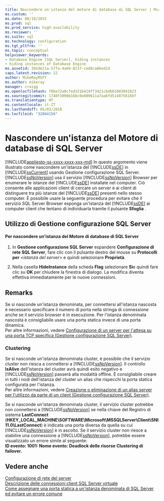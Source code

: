 ```yaml
---
title: Nascondere un'istanza del motore di database di SQL Server | Microsoft Docs
ms.custom: ''
ms.date: 08/19/2015
ms.prod: sql
ms.prod_service: high-availability
ms.reviewer: ''
ms.suite: sql
ms.technology: configuration
ms.tgt_pltfrm: ''
ms.topic: conceptual
helpviewer_keywords:
- Database Engine [SQL Server], hiding instances
- hiding instances of Database Engine
ms.assetid: 392de21a-57fa-4a69-8237-ced8ca86ed1d
caps.latest.revision: 22
author: MikeRayMSFT
ms.author: mikeray
manager: craigg
ms.openlocfilehash: f88e72a0cfed321b419ff3421cbdb81003891023
ms.sourcegitcommit: 1740f3090b168c0e809611a7aa6fd514075616bf
ms.translationtype: HT
ms.contentlocale: it-IT
ms.lasthandoff: 05/03/2018
ms.locfileid: "32864156"
---
```

# <a name="hide-an-instance-of-sql-server-database-engine"></a>Nascondere un'istanza del Motore di database di SQL Server
[!INCLUDE[appliesto-ss-xxxx-xxxx-xxx-md](../../includes/appliesto-ss-xxxx-xxxx-xxx-md.md)]
  In questo argomento viene illustrato come nascondere un'istanza del [!INCLUDE[ssDE](../../includes/ssde-md.md)] in [!INCLUDE[ssCurrent](../../includes/sscurrent-md.md)] usando Gestione configurazione SQL Server. [!INCLUDE[ssNoVersion](../../includes/ssnoversion-md.md)] usa il servizio [!INCLUDE[ssNoVersion](../../includes/ssnoversion-md.md)] Browser per enumerare le istanze del [!INCLUDE[ssDE](../../includes/ssde-md.md)] installate nel computer. Ciò consente alle applicazioni client di cercare un server e ai client di distinguere tra più istanze del [!INCLUDE[ssDE](../../includes/ssde-md.md)] presenti nello stesso computer. È possibile usare la seguente procedura per evitare che il servizio SQL Server Browser esponga un'istanza del [!INCLUDE[ssDE](../../includes/ssde-md.md)] ai computer client che tentano di individuarla tramite il pulsante **Sfoglia** .  
  
##  <a name="SSMSProcedure"></a> Utilizzo di Gestione configurazione SQL Server  
  
#### <a name="to-hide-an-instance-of-the-sql-server-database-engine"></a>Per nascondere un'istanza del Motore di database di SQL Server  
  
1.  In **Gestione configurazione SQL Server** espandere **Configurazione di rete SQL Server**, fare clic con il pulsante destro del mouse su **Protocolli per** *\<istanza del server>* e quindi selezionare **Proprietà**.  
  
2.  Nella casella **HideInstance** della scheda **Flag** selezionare **Sì**e quindi fare clic su **OK** per chiudere la finestra di dialogo. La modifica diventa effettiva immediatamente per le nuove connessioni.  
  
## <a name="remarks"></a>Remarks  
 Se si nasconde un'istanza denominata, per connettersi all'istanza nascosta è necessario specificare il numero di porta nella stringa di connessione anche se il servizio browser è in esecuzione. Per l'istanza denominata nascosta è consigliabile usare una porta statica invece di una porta dinamica.  
  Per altre informazioni, vedere [Configurazione di un server per l'attesa su una porta TCP specifica &#40;Gestione configurazione SQL Server&#41;](../../database-engine/configure-windows/configure-a-server-to-listen-on-a-specific-tcp-port.md).  
  
### <a name="clustering"></a>Clustering  
 Se si nasconde un'istanza denominata cluster, è possibile che il servizio cluster non riesca a connettersi a [!INCLUDE[ssNoVersion](../../includes/ssnoversion-md.md)]. Il controllo **IsAlive** dell'istanza del cluster avrà quindi esito negativo e [!INCLUDE[ssNoVersion](../../includes/ssnoversion-md.md)] passerà alla modalità offline. È consigliabile creare in tutti i nodi dell'istanza del cluster un alias che rispecchi la porta statica configurata per l'istanza.  
 Per altre informazioni, vedere [Creazione o eliminazione di un alias server per l'utilizzo da parte di un client &#40;Gestione configurazione SQL Server&#41;](../../database-engine/configure-windows/create-or-delete-a-server-alias-for-use-by-a-client.md).  
  
 Se si nasconde un'istanza denominata cluster, il servizio cluster potrebbe non connettersi a [!INCLUDE[ssNoVersion](../../includes/ssnoversion-md.md)] se nella chiave del Registro di sistema **LastConnect** (**HKEY_LOCAL_MACHINE\SOFTWARE\Microsoft\MSSQLServer\Client\SNI11.0\LastConnect**) è indicata una porta diversa da quella su cui [!INCLUDE[ssNoVersion](../../includes/ssnoversion-md.md)] è in ascolto. Se il servizio cluster non riesce a stabilire una connessione a [!INCLUDE[ssNoVersion](../../includes/ssnoversion-md.md)], potrebbe essere visualizzato un errore simile al seguente:  
**ID evento: 1001: Nome evento: Deadlock delle risorse Clustering di failover.**  
  
## <a name="see-also"></a>Vedere anche  
 [Configurazione di rete del server](../../database-engine/configure-windows/server-network-configuration.md)   
 [Descrizione delle connessioni client SQL Server virtuale](https://support.microsoft.com/kb/273673)   
 [Come assegnare una porta statica a un'istanza denominata di SQL Server ed evitare un errore comune](http://blogs.msdn.com/b/arvindsh/archive/2012/09/08/how-to-assign-a-static-port-to-a-sql-server-named-instance-and-avoid-a-common-pitfall.aspx)  
  
  

